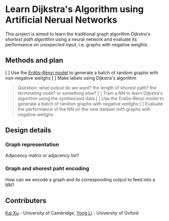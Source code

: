 # Learn Dijkstra's Algorithm using Artificial Nerual Networks

This project is aimed to learn the traditional graph algorithm *Dijkstra's shortest path algorithm* using a neural network and evaluate its performance on *unexpected input*, i.e. graphs with negative weights.

## Methods and plan

[ ] Use the [Erdős–Rényi model](https://en.wikipedia.org/wiki/Erd%C5%91s%E2%80%93R%C3%A9nyi_model) to generate a batch of random graphs with non-negative weitghs
[ ] Make labels using Dijkstra's algorithm
> Question: what output do we want? the length of shorest path? the terminating node? or something else?
[ ] Train a NN to learn Dijkstra's algorithm using the synthesised data
[ ] Use the Erdős–Rényi model to generate a batch of random graphs with negative weitghs
[ ] Evaluate the performance of the NN on the new dataset with graphs with negative weitghs

## Design details

### Graph representation

Adjacency matrix or adjacency list?

### Graph and shorest paht encoding

How can we encode a graph and its corresponding output to feed into a NN?

## Contributers

[Kai Xu](xukai92.github.io) - University of Cambridge, 
[Yong Li](neilli1992.github.io) - University of Oxford
